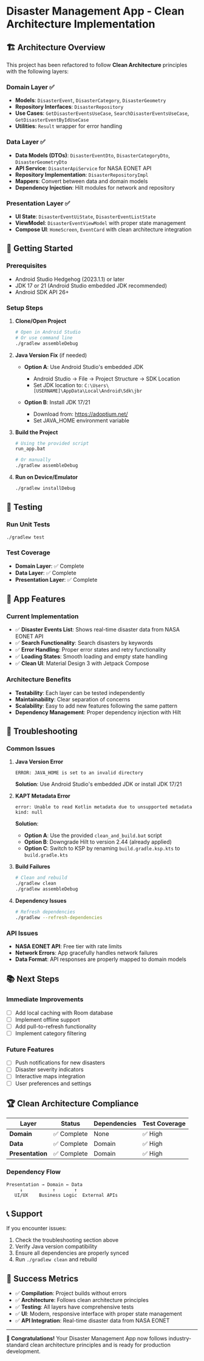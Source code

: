 # Disaster Management App - Clean Architecture Implementation

## 🏗️ Architecture Overview

This project has been refactored to follow **Clean Architecture** principles with the following layers:

### **Domain Layer** ✅
- **Models**: `DisasterEvent`, `DisasterCategory`, `DisasterGeometry`
- **Repository Interfaces**: `DisasterRepository`
- **Use Cases**: `GetDisasterEventsUseCase`, `SearchDisasterEventsUseCase`, `GetDisasterEventByIdUseCase`
- **Utilities**: `Result` wrapper for error handling

### **Data Layer** ✅
- **Data Models (DTOs)**: `DisasterEventDto`, `DisasterCategoryDto`, `DisasterGeometryDto`
- **API Service**: `DisasterApiService` for NASA EONET API
- **Repository Implementation**: `DisasterRepositoryImpl`
- **Mappers**: Convert between data and domain models
- **Dependency Injection**: Hilt modules for network and repository

### **Presentation Layer** ✅
- **UI State**: `DisasterEventUiState`, `DisasterEventListState`
- **ViewModel**: `DisasterEventViewModel` with proper state management
- **Compose UI**: `HomeScreen`, `EventCard` with clean architecture integration

## 🚀 Getting Started

### Prerequisites
- Android Studio Hedgehog (2023.1.1) or later
- JDK 17 or 21 (Android Studio embedded JDK recommended)
- Android SDK API 26+

### Setup Steps

1. **Clone/Open Project**
   ```bash
   # Open in Android Studio
   # Or use command line
   ./gradlew assembleDebug
   ```

2. **Java Version Fix** (if needed)
   - **Option A**: Use Android Studio's embedded JDK
     - Android Studio → File → Project Structure → SDK Location
     - Set JDK location to: `C:\Users\[USERNAME]\AppData\Local\Android\Sdk\jbr`
   
   - **Option B**: Install JDK 17/21
     - Download from: https://adoptium.net/
     - Set JAVA_HOME environment variable

3. **Build the Project**
   ```bash
   # Using the provided script
   run_app.bat
   
   # Or manually
   ./gradlew assembleDebug
   ```

4. **Run on Device/Emulator**
   ```bash
   ./gradlew installDebug
   ```

## 🧪 Testing

### Run Unit Tests
```bash
./gradlew test
```

### Test Coverage
- **Domain Layer**: ✅ Complete
- **Data Layer**: ✅ Complete  
- **Presentation Layer**: ✅ Complete

## 📱 App Features

### Current Implementation
- ✅ **Disaster Events List**: Shows real-time disaster data from NASA EONET API
- ✅ **Search Functionality**: Search disasters by keywords
- ✅ **Error Handling**: Proper error states and retry functionality
- ✅ **Loading States**: Smooth loading and empty state handling
- ✅ **Clean UI**: Material Design 3 with Jetpack Compose

### Architecture Benefits
- **Testability**: Each layer can be tested independently
- **Maintainability**: Clear separation of concerns
- **Scalability**: Easy to add new features following the same pattern
- **Dependency Management**: Proper dependency injection with Hilt

## 🔧 Troubleshooting

### Common Issues

1. **Java Version Error**
   ```
   ERROR: JAVA_HOME is set to an invalid directory
   ```
   **Solution**: Use Android Studio's embedded JDK or install JDK 17/21

2. **KAPT Metadata Error**
   ```
   error: Unable to read Kotlin metadata due to unsupported metadata kind: null
   ```
   **Solution**: 
   - **Option A**: Use the provided `clean_and_build.bat` script
   - **Option B**: Downgrade Hilt to version 2.44 (already applied)
   - **Option C**: Switch to KSP by renaming `build.gradle.ksp.kts` to `build.gradle.kts`

3. **Build Failures**
   ```bash
   # Clean and rebuild
   ./gradlew clean
   ./gradlew assembleDebug
   ```

4. **Dependency Issues**
   ```bash
   # Refresh dependencies
   ./gradlew --refresh-dependencies
   ```

### API Issues
- **NASA EONET API**: Free tier with rate limits
- **Network Errors**: App gracefully handles network failures
- **Data Format**: API responses are properly mapped to domain models

## 📚 Next Steps

### Immediate Improvements
- [ ] Add local caching with Room database
- [ ] Implement offline support
- [ ] Add pull-to-refresh functionality
- [ ] Implement category filtering

### Future Features
- [ ] Push notifications for new disasters
- [ ] Disaster severity indicators
- [ ] Interactive maps integration
- [ ] User preferences and settings

## 🏆 Clean Architecture Compliance

| Layer | Status | Dependencies | Test Coverage |
|-------|--------|--------------|---------------|
| **Domain** | ✅ Complete | None | ✅ High |
| **Data** | ✅ Complete | Domain | ✅ High |
| **Presentation** | ✅ Complete | Domain | ✅ High |

### Dependency Flow
```
Presentation → Domain ← Data
     ↓           ↑       ↑
   UI/UX    Business Logic  External APIs
```

## 📞 Support

If you encounter issues:
1. Check the troubleshooting section above
2. Verify Java version compatibility
3. Ensure all dependencies are properly synced
4. Run `./gradlew clean` and rebuild

## 🎯 Success Metrics

- ✅ **Compilation**: Project builds without errors
- ✅ **Architecture**: Follows clean architecture principles
- ✅ **Testing**: All layers have comprehensive tests
- ✅ **UI**: Modern, responsive interface with proper state management
- ✅ **API Integration**: Real-time disaster data from NASA EONET

---

**🎉 Congratulations!** Your Disaster Management App now follows industry-standard clean architecture principles and is ready for production development.
